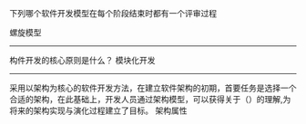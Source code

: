下列哪个软件开发模型在每个阶段结束时都有一个评审过程
  
  螺旋模型

---
构件开发的核心原则是什么？
模块化开发

---
采用以架构为核心的软件开发方法，在建立软件架构的初期，首要任务是选择一个合适的架构，在此基础上，开发人员通过架构模型，可以获得关于（）的理解,为将来的架构实现与演化过程建立了目标。
架构属性